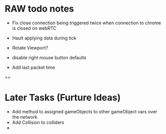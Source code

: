 # RAW todo notes

- Fix close connection being triggered twice when connection to chrome is closed on webRTC

- Hault applying data during tick

- Rotate Viewport?

- disable right mouse button defaults 

- Add last packet time 



==
# Later Tasks (Furture Ideas)
- Add method to assigned gameObjects to other gameObject vars over the network
- Add Collision to colliders
- 